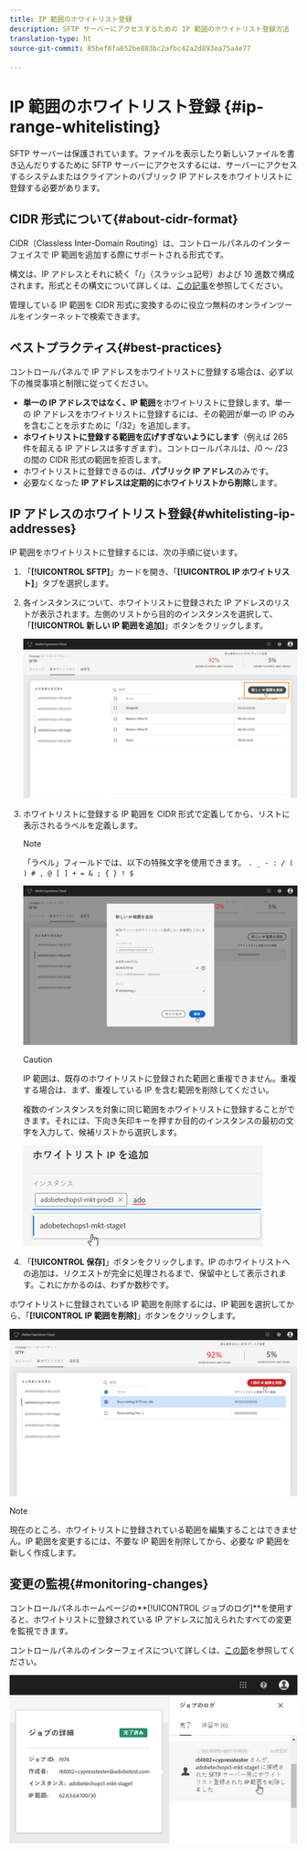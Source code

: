 ```yaml
---
title: IP 範囲のホワイトリスト登録
description: SFTP サーバーにアクセスするための IP 範囲のホワイトリスト登録方法
translation-type: ht
source-git-commit: 85bef8fa652be883bc2afbc42a2d893ea75a4e77

---
```



# IP 範囲のホワイトリスト登録 {#ip-range-whitelisting}

SFTP サーバーは保護されています。ファイルを表示したり新しいファイルを書き込んだりするために SFTP サーバーにアクセスするには、サーバーにアクセスするシステムまたはクライアントのパブリック IP アドレスをホワイトリストに登録する必要があります。

## CIDR 形式について{#about-cidr-format}

CIDR（Classless Inter-Domain Routing）は、コントロールパネルのインターフェイスで IP 範囲を追加する際にサポートされる形式です。

構文は、IP アドレスとそれに続く「/」（スラッシュ記号）および 10 進数で構成されます。形式とその構文について詳しくは、[この記事](https://whatismyipaddress.com/cidr)を参照してください。

管理している IP 範囲を CIDR 形式に変換するのに役立つ無料のオンラインツールをインターネットで検索できます。

## ベストプラクティス{#best-practices}

コントロールパネルで IP アドレスをホワイトリストに登録する場合は、必ず以下の推奨事項と制限に従ってください。

* **単一の IP アドレスではなく、IP 範囲**&#x200B;をホワイトリストに登録します。単一の IP アドレスをホワイトリストに登録するには、その範囲が単一の IP のみを含むことを示すために「/32」を追加します。
* **ホワイトリストに登録する範囲を広げすぎないようにします**（例えば 265 件を超える IP アドレスは多すぎます）。コントロールパネルは、/0 ～ /23 の間の CIDR 形式の範囲を拒否します。
* ホワイトリストに登録できるのは、**パブリック IP アドレス**&#x200B;のみです。
* 必要なくなった **IP アドレスは定期的にホワイトリストから削除**&#x200B;します。

## IP アドレスのホワイトリスト登録{#whitelisting-ip-addresses}

IP 範囲をホワイトリストに登録するには、次の手順に従います。

1. 「**[!UICONTROL SFTP]**」カードを開き、「**[!UICONTROL  IP ホワイトリスト]**」タブを選択します。
1. 各インスタンスについて、ホワイトリストに登録された IP アドレスのリストが表示されます。左側のリストから目的のインスタンスを選択して、「**[!UICONTROL 新しい IP 範囲を追加]**」ボタンをクリックします。

   ![](assets/control_panel_add_range.png)

1. ホワイトリストに登録する IP 範囲を CIDR 形式で定義してから、リストに表示されるラベルを定義します。

   >[!NOTE]
   >
   >「ラベル」フィールドでは、以下の特殊文字を使用できます。
   > `. _ - : / ( ) # , @ [ ] + = & ; { } ! $`

   ![](assets/control_panel_add_range2.png)

   >[!CAUTION]
   >
   >IP 範囲は、既存のホワイトリストに登録された範囲と重複できません。重複する場合は、まず、重複している IP を含む範囲を削除してください。
   >
   >複数のインスタンスを対象に同じ範囲をホワイトリストに登録することができます。それには、下向き矢印キーを押すか目的のインスタンスの最初の文字を入力して、候補リストから選択します。

   ![](assets/control_panel_add_range3.png)

1. 「**[!UICONTROL 保存]**」ボタンをクリックします。IP のホワイトリストへの追加は、リクエストが完全に処理されるまで、保留中として表示されます。これにかかるのは、わずか数秒です。

ホワイトリストに登録されている IP 範囲を削除するには、IP 範囲を選択してから、「**[!UICONTROL IP 範囲を削除]**」ボタンをクリックします。

![](assets/control_panel_delete_range2.png)

>[!NOTE]
>
>現在のところ、ホワイトリストに登録されている範囲を編集することはできません。IP 範囲を変更するには、不要な IP 範囲を削除してから、必要な IP 範囲を新しく作成します。

## 変更の監視{#monitoring-changes}

コントロールパネルホームページの&#x200B;**[!UICONTROL ジョブのログ]**を使用すると、ホワイトリストに登録されている IP アドレスに加えられたすべての変更を監視できます。

コントロールパネルのインターフェイスについて詳しくは、[この節](../../discover/using/discovering-the-interface.md)を参照してください。

![](assets/control_panel_ip_log.png)
